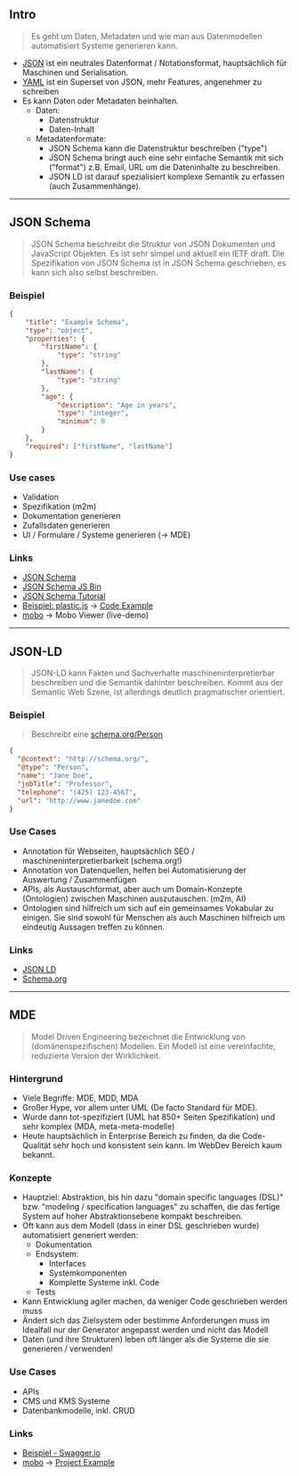 ## Intro
> Es geht um Daten, Metadaten und wie man aus Datenmodellen automatisiert Systeme generieren kann.

* [JSON](http://json.org/) ist ein neutrales Datenformat / Notationsformat, hauptsächlich für Maschinen und Serialisation.
* [YAML](http://yaml.org/) ist ein Superset von JSON, mehr Features, angenehmer zu schreiben
* Es kann Daten oder Metadaten beinhalten.
  * Daten:
    * Datenstruktur
    * Daten-Inhalt
  * Metadatenformate:
    * JSON Schema kann die Datenstruktur beschreiben ("type")
    * JSON Schema bringt auch eine sehr einfache Semantik mit sich ("format") z.B. Email, URL um die Dateninhalte zu beschreiben.
    * JSON LD ist darauf spezialisiert komplexe Semantik zu erfassen (auch Zusammenhänge). 

-----------------------
 
## JSON Schema
> JSON Schema beschreibt die Struktur von JSON Dokumenten und JavaScript Objekten. Es ist sehr simpel und aktuell ein IETF draft. Die Spezifikation von JSON Schema ist in JSON Schema geschrieben, es kann sich also selbst beschreiben.

### Beispiel
```json
{
    "title": "Example Schema",
    "type": "object",
    "properties": {
        "firstName": {
            "type": "string"
        },
        "lastName": {
            "type": "string"
        },
        "age": {
            "description": "Age in years",
            "type": "integer",
            "minimum": 0
        }
    },
    "required": ["firstName", "lastName"]
}
```

### Use cases
* Validation
* Spezifikation (m2m)
* Dokumentation generieren
* Zufallsdaten generieren
* UI / Formulare / Systeme generieren (-> MDE)
 
### Links
* [JSON Schema](http://json-schema.org/)
* [JSON Schema JS Bin](http://jsbin.com/fanuti/21/edit?js)
* [JSON Schema Tutorial](http://spacetelescope.github.io/understanding-json-schema/)
* [Beispiel: plastic.js](http://plasticjs.org/) -> [Code Example](https://github.com/Fannon/plastic.js/blob/master/src/modules/display/AdvancedTable.js)
* [mobo](https://www.npmjs.com/package/mobo) -> Mobo Viewer (live-demo)
 
--------------------------

## JSON-LD
> JSON-LD kann Fakten und Sachverhalte maschineninterpretierbar beschreiben und die Semantik dahinter beschreiben. Kommt aus der Semantic Web Szene, ist allerdings deutlich pragmatischer orientiert. 

### Beispiel 
> Beschreibt eine [schema.org/Person](http://schema.org/Person)

```json
{
  "@context": "http://schema.org/",
  "@type": "Person",
  "name": "Jane Doe",
  "jobTitle": "Professor",
  "telephone": "(425) 123-4567",
  "url": "http://www.janedoe.com"
}
```

### Use Cases
* Annotation für Webseiten, hauptsächlich SEO / maschineninterpretierbarkeit (schema.org!)
* Annotation von Datenquellen, helfen bei Automatisierung der Auswertung / Zusammenfügen 
* APIs, als Austauschformat, aber auch um Domain-Konzepte (Ontologien) zwischen Maschinen auszutauschen. (m2m, AI)
* Ontologien sind hilfreich um sich auf ein gemeinsames Vokabular zu einigen. Sie sind sowohl für Menschen als auch Maschinen hilfreich um eindeutig Aussagen treffen zu können. 

### Links
* [JSON LD](http://json-ld.org/)
* [Schema.org](http://schema.org/)

-----------------------

## MDE
> Model Driven Engineering bezeichnet die Entwicklung von (domänenspezifischen) Modellen. Ein Modell ist eine vereinfachte, reduzierte Version der Wirklichkeit.

### Hintergrund
* Viele Begriffe: MDE, MDD, MDA
* Großer Hype, vor allem unter UML (De facto Standard für MDE).
* Wurde dann tot-spezifiziert (UML hat 850+ Seiten Spezifikation) und sehr komplex (MDA, meta-meta-modelle)
* Heute hauptsächlich in Enterprise Bereich zu finden, da die Code-Qualität sehr hoch und konsistent sein kann. Im WebDev Bereich kaum bekannt.

### Konzepte
* Hauptziel: Abstraktion, bis hin dazu "domain specific languages (DSL)" bzw. "modeling / specification languages" zu schaffen, die das fertige System auf hoher Abstraktionsebene kompakt beschreiben.
* Oft kann aus dem Modell (dass in einer DSL geschrieben wurde) automatisiert generiert werden:
  * Dokumentation
  * Endsystem:
    * Interfaces
    * Systemkomponenten
    * Komplette Systeme inkl. Code
  * Tests
* Kann Entwicklung agiler machen, da weniger Code geschrieben werden muss
* Ändert sich das Zielsystem oder bestimme Anforderungen muss im Idealfall nur der Generator angepasst werden und nicht das Modell
* Daten (und ihre Strukturen) leben oft länger als die Systeme die sie generieren / verwenden!

### Use Cases
* APIs 
* CMS und KMS Systeme
* Datenbankmodelle, inkl. CRUD

### Links
* [Beispiel - Swagger.io](http://editor.swagger.io/#/)
* [mobo](https://www.npmjs.com/package/mobo) -> [Project Example](https://github.com/Fannon/mobo/tree/master/examples/hardware-yaml)